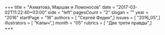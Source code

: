 +++
title = "Ахматова, Маршак и Ломоносов"
date = "2017-03-02T11:22:40+03:00"
side = "left"
pagesCount = "2"
slogan = ""
year = "2016"
startPage = "16"
authors = [ "Сергей Федин",]
issues = [ "2016_05",]
illustrators = [ "Капыч",]
month = "05"
rubrics = [ "Две трети правды",]
+++
